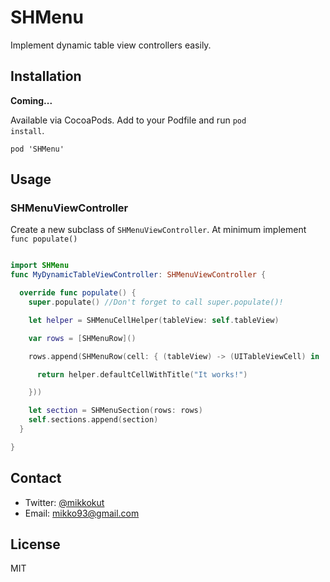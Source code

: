 # SHMenu
Implement dynamic table view controllers easily.


## Installation
<b>Coming...</b>

Available via CocoaPods. Add to your Podfile and run <code>pod install</code>. 
```
pod 'SHMenu'
```

## Usage

### SHMenuViewController
Create a new subclass of <code>SHMenuViewController</code>. At minimum implement <code>func populate()</code>

```swift

import SHMenu
func MyDynamicTableViewController: SHMenuViewController {

  override func populate() {
    super.populate() //Don't forget to call super.populate()!

    let helper = SHMenuCellHelper(tableView: self.tableView)

    var rows = [SHMenuRow]()

    rows.append(SHMenuRow(cell: { (tableView) -> (UITableViewCell) in

      return helper.defaultCellWithTitle("It works!")

    }))

    let section = SHMenuSection(rows: rows)
    self.sections.append(section)
  }

}

```


## Contact
- Twitter: [@mikkokut](https://twitter.com/mikkokut)
- Email: [mikko93@gmail.com](mailto:mikko93@gmail.com)

## License
MIT
